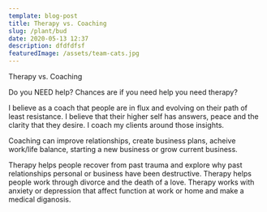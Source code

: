 ```yaml
---
template: blog-post
title: Therapy vs. Coaching
slug: /plant/bud
date: 2020-05-13 12:37
description: dfdfdfsf
featuredImage: /assets/team-cats.jpg
---
```

Therapy vs. Coaching

Do you NEED help? Chances are if you need help you need therapy?

I believe as a coach that people are in flux and evolving on their path of least resistance. I believe that their higher self has answers, peace and the clarity that they desire.  I coach my clients around those insights.

Coaching can improve relationships, create business plans, acheive work/life balance, starting a new business or grow current business.

Therapy helps people recover from past trauma and explore why past relationships personal or business have been destructive. Therapy helps people work through divorce and the death of a love. Therapy works with anxiety or depression that affect function at work or home and make a medical diganosis.